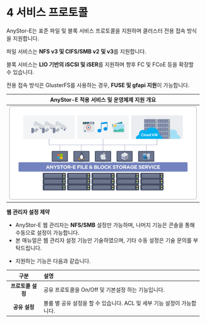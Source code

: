 # 4 서비스 프로토콜

AnyStor-E는 표준 파일 및 블록 서비스 프로토콜을 지원하며 클러스터 전용 접속 방식을 지원합니다.

파일 서비스는 **NFS v3 및 CIFS/SMB v2 및 v3**를 지원합니다.

블록 서비스는 **LIO 기반의  iSCSI 및 iSER**를 지원하며 향후 FC 및 FCoE 등을 확장할 수 있습니다.

전용 접속 방식은 GlusterFS를 사용하는 경우, **FUSE 및 gfapi 지원**이 가능합니다.

| **AnyStor-E 적용 서비스 및 운영체제 지원 개요** |
| :------: |
| ![prococol_overview](./images/ase-protocol.png) |

<div class="notices yellow element normal">

<strong>웹 관리자 설정 제약</strong>

<ul>
    <li>AnyStor-E 웹 관리자는 <strong>NFS/SMB</strong> 설정만 가능하며, 나머지 기능은 콘솔을 통해 수동으로 설정이 가능합니다.</li>
    <li>본 매뉴얼은 웹 관리자 설정 기능만 기술하였으며, 기타 수동 설정은 기술 문의를 부탁드립니다.</li>
</ul>
</div>

* 지원하는 기능은 다음과 같습니다.

| 구분 | 설명 |
| :------------: | :---------------- |
| **프로토콜 설정** | 공유 프로토콜을 On/Off 및 기본설정 하는 기능입니다. |
| **공유 설정** | 볼륨 별 공유 설정을 할 수 있습니다. ACL 및 세부 기능 설정이 가능합니다. |

